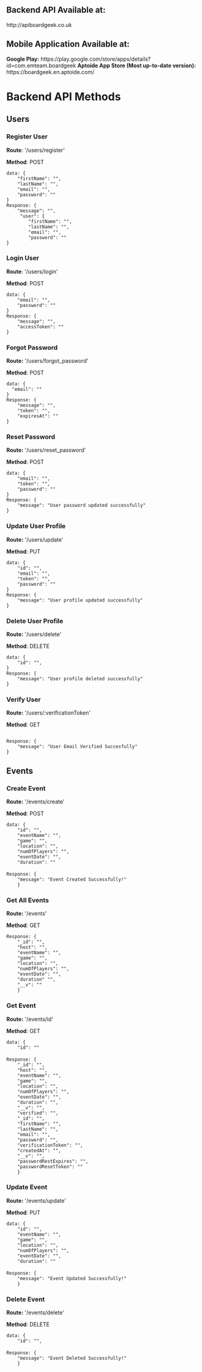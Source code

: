 <h2>Backend API Available at:</h2>
http://apiboardgeek.co.uk

<h2>Mobile Application Available at:</h2>
<b>Google Play:</b> https://play.google.com/store/apps/details?id=com.emteam.boardgeek
<b>Aptoide App Store (Most up-to-date version):</b> https://boardgeek.en.aptoide.com/

<h1>Backend API Methods</h1>

<h2>Users</h2>

<h3>Register User</h3>

<p><b>Route</b>: '/users/register'</p>
<p><b>Method</b>: POST</p>
<code>data: {
	"firstName": "",
	"lastName": "",
	"email": "",
	"password": ""
}</code><br>
<code>Response: {
	"message": "",
 	 "user": {
    	"firstName": "",
    	"lastName": "",
    	"email": "",
    	"password": ""
}</code>

<h3>Login User</h3> 
<p><b>Route</b>: '/users/login'</p>
<p><b>Method</b>: POST</p>
<code>data: {
  	"email": "",
	"password": ""
}</code><br>
<code>Response: {
	"message": "",
  	"accessToken": ""
}</code>

<h3>Forgot Password</h3>
<p><b>Route:</b> '/users/forgot_password'</p>
<p><b>Method</b>: POST</p>
<code>data: {
  "email": ""
}</code><br>
<code>Response: {
	"message": "",
  	"token": "",
 	"expiresAt": ""
}</code>

<h3>Reset Password</h3>
<p><b>Route:</b> '/users/reset_password'</p>
<p><b>Method</b>: POST</p>
<code>data: {
  	"email": "",
	"token": "",
	"password": ""
}</code><br>
<code>Response: {
	"message": "User password updated successfully"
}</code>


<h3>Update User Profile</h3>
<p><b>Route:</b> '/users/update'</p>
<p><b>Method</b>: PUT</p>
<code>data: {
	"id": "",
  	"email": "",
	"token": "",
	"password": ""
}</code><br>
<code>Response: {
	"message": "User profile updated successfully"
}</code>

<h3>Delete User Profile</h3>
<p><b>Route:</b> '/users/delete'</p>
<p><b>Method</b>: DELETE</p>
<code>data: {
	"id": "",
}</code><br>
<code>Response: {
	"message": "User profile deleted successfully"
}</code>

<h3>Verify User</h3>
<p><b>Route:</b> '/users/:verificationToken'</p>
<p><b>Method</b>: GET</p>
<code>
Response: {
	"message": "User Email Verified Succesfully"
}</code>


<h2>Events</h2>


<h3>Create Event</h3>
<p><b>Route:</b> '/events/create'</p>
<p><b>Method</b>: POST</p>
<code>data: {
	"id": "",
	"eventName": "",
	"game": "",
	"location": "",
	"numOfPlayers": "",
	"eventDate": "",
	"duration": ""
</code><br>
<code>Response: {
	"message": "Event Created Successfully!"
	}</code>
	
	
<h3>Get All Events</h3>
<p><b>Route:</b> '/events'</p>
<p><b>Method</b>: GET</p>
<code>Response: {
	"_id": "",
	"host": "",
	"eventName": "",
	"game": "",
	"location": "",
	"numOfPlayers": "",
	"eventDate": "",
	"duration" "",
	"__v": ""
	}</code>
	
	
<h3>Get Event</h3>
<p><b>Route:</b> '/events/id'</p>
<p><b>Method</b>: GET</p>
<code>data: {
	"id": ""
</code><br>
<code>Response: {
	"_id": "",
	"host": "",
	"eventName": "",
	"game": "",
	"location": "",
	"numOfPlayers": "",
	"eventDate": "",
	"duration": "",
	"__v": "",
	"verified": "",
	"_id": "",
	"firstName": "",
	"lastName": "",
	"email": "",
	"password": "",
	"verificationToken": "",
	"createdAt": "",
	"__v": "",
	"passwordRestExpires": "",
	"passwordResetToken": ""
	}</code>
	
	
<h3>Update Event</h3>
<p><b>Route:</b> '/events/update'</p>
<p><b>Method</b>: PUT</p>
<code>data: {
	"id": "",
	"eventName": "",
	"game": "",
	"location": "",
	"numOfPlayers": "",
	"eventDate": "",
	"duration": ""
</code><br>
<code>Response: {
	"message": "Event Updated Successfully!"
	}</code>
	
	
<h3>Delete Event</h3>
<p><b>Route:</b> '/events/delete'</p>
<p><b>Method</b>: DELETE</p>
<code>data: {
	"id": "",
</code><br>
<code>Response: {
	"message": "Event Deleted Successfully!"
	}</code>
